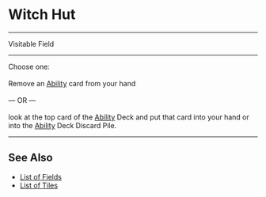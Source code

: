 # Witch Hut

___
Visitable Field
___
Choose one:<br><br>Remove an [Ability](../abilities/index.md) card from your hand<br><br>— OR —<br><br>look at the top card of the [Ability](../abilities/index.md) Deck and put that card into your hand or into the [Ability](../abilities/index.md) Deck Discard Pile.
___


## See Also

- [List of Fields](index.md)
- [List of Tiles](../tiles/index.md)
